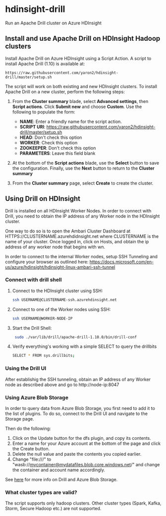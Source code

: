 # hdinsight-drill

Run an Apache Drill cluster on Azure HDInsight

## Install and use Apache Drill on HDInsight Hadoop clusters

Install Apache Drill on Azure HDInsight using a Script Action.
A script to install Apache Drill (1.10) is available at:

    https://raw.githubusercontent.com/yaron2/hdinsight-drill/master/setup.sh

The script will work on both existing and new HDInsight clusters.
To install Apache Drill on a new cluster, perform the following steps:

1. From the __Cluster summary__ blade, select __Advanced settings__, then __Script actions__. Click __Submit new__ and choose __Custom__. Use the following to populate the form:

   * **NAME**: Enter a friendly name for the script action.
   * **SCRIPT URI**: https://raw.githubusercontent.com/yaron2/hdinsight-drill/master/setup.sh
   * **HEAD**: Don't check this option
   * **WORKER**: Check this option
   * **ZOOKEEPER**: Don't check this option
   * **PARAMETERS**: Leave this field blank

2. At the bottom of the **Script actions** blade, use the **Select** button to save the configuration. Finally, use the **Next** button to return to the __Cluster summary__

3. From the __Cluster summary__ page, select __Create__ to create the cluster.

## Using Drill on HDInsight

Drill is installed on all HDInsight Worker Nodes.
In order to connect with Drill, you need to obtain the IP address of any Worker node in the HDInsight cluster.

One way to do so is to open the Ambari Cluster Dashboard at HTTPS://CLUSTERNAME.azurehdidnsight.net where CLUSTERNAME is the name of your cluster.
Once logged in, click on Hosts, and obtain the ip address of any worker node that begins with wn.

In order to connect to the internal Worker nodes, setup SSH Tunneling and configure your browser as outlined here: https://docs.microsoft.com/en-us/azure/hdinsight/hdinsight-linux-ambari-ssh-tunnel

### Connect with drill shell

1. Connect to the HDInsight cluster using SSH:

    ```bash
    ssh USERNAME@CLUSTERNAME-ssh.azurehdinsight.net
    ```
2. Connect to one of the Worker nodes using SSH:

    ```bash
    ssh USERNAME@WORKER-NODE-IP
    ```
3. Start the Drill Shell:

    ```bash
     sudo ./var/lib/drill/apache-drill-1.10.0/bin/drill-conf
    ```
4. Verify everything's working with a simple SELECT to query the drillbits

    ```bash
    SELECT * FROM sys.drillbits;
    ```

### Using the Drill UI

After establishig the SSH tunneling, obtain an IP address of any Worker node as described above and go to http://node-ip:8047

### Using Azure Blob Storage

In order to query data from Azure Blob Storage, you first need to add it to the list of plugins.
To do so, connect to the Drill UI and navigate to the Storage page.

Then do the following:

1. Click on the Update button for the dfs plugin, and copy its contents.
2. Enter a name for your Azure account at the bottom of the page and click the Create button.
3. Delete the null value and paste the contents you copied earlier.
4. Change "file:///" to  "wasb://mycontainer@mydatafiles.blob.core.windows.net/" and change the container and account name accordingly.

See [here] for more info on Drill and Azure Blob Storage.

[here]: https://blogs.msdn.microsoft.com/data_otaku/2016/05/30/configuration-of-azure-blob-storage-aka-wasb-as-a-drill-data-source/

### What cluster types are valid?
The script supports only hadoop clusters. Other cluster types (Spark, Kafka, Storm, Secure Hadoop etc.) are not supported.




